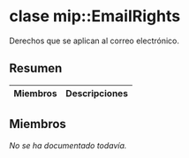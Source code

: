 # <a name="class-mipemailrights"></a>clase mip::EmailRights 
Derechos que se aplican al correo electrónico.
  
## <a name="summary"></a>Resumen
 Miembros                        | Descripciones                                
--------------------------------|---------------------------------------------
  
## <a name="members"></a>Miembros
_No se ha documentado todavía._
